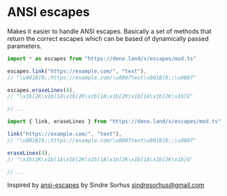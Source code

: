 # ANSI escapes
Makes it easier to handle ANSI escapes. Basically a set of methods that return the correct escapes which can be based of dynamically passed parameters.

```ts
import * as escapes from "https://deno.land/x/escapes/mod.ts"

escapes.link("https://example.com/", "text"),
// "\u001B]8;;https://example.com/\u0007text\u001B]8;;\u0007"

escapes.eraseLines(4),
// "\x1b[2K\x1b[1A\x1b[2K\x1b[1A\x1b[2K\x1b[1A\x1b[2K\x1b[G"

// ...
```


```ts
import { link, eraseLines } from "https://deno.land/x/escapes/mod.ts"

link("https://example.com/", "text"),
// "\u001B]8;;https://example.com/\u0007text\u001B]8;;\u0007"

eraseLines(4),
// "\x1b[2K\x1b[1A\x1b[2K\x1b[1A\x1b[2K\x1b[1A\x1b[2K\x1b[G"

// ...
```

Inspired by [ansi-escapes](https://github.com/sindresorhus/ansi-escapes) by Sindre Sorhus <sindresorhus@gmail.com>
